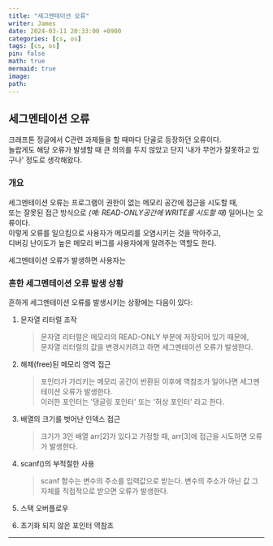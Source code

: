 ```yaml
---
title: "세그멘테이션 오류"
writer: James
date: 2024-03-11 20:33:00 +0900
categories: [cs, os]
tags: [cs, os]
pin: false
math: true
mermaid: true
image:
path:
---
```


## 세그멘테이션 오류

크래프톤 정글에서 C관련 과제들을 할 때마다 단골로 등장하던 오류이다.  
놀랍게도 해당 오류가 발생할 때 큰 의의를 두지 않았고 단지 '내가 무언가 잘못하고 있구나' 정도로 생각해왔다.

### 개요

세그멘테이션 오류는 프로그램이 권한이 없는 메모리 공간에 접근을 시도할 때,  
또는 잘못된 접근 방식으로 <i>(예: READ-ONLY공간에 WRITE를 시도할 때)</i> 일어나는 오류이다.  
이렇게 오류를 일으킴으로 사용자가 메모리를 오염시키는 것을 막아주고,  
디버깅 난이도가 높은 메모리 버그를 사용자에게 알려주는 역할도 한다.

세그멘테이션 오류가 발생하면 사용자는

### 흔한 세그멘테이션 오류 발생 상황

흔하게 세그멘테이션 오류를 발생시키는 상황에는 다음이 있다:

1. 문자열 리터럴 조작

   > 문자열 리터럴은 메모리의 READ-ONLY 부분에 저장되어 있기 때문에,  
   > 문자열 리터럴의 값을 변경시키려고 하면 세그멘테이션 오류가 발생한다.

2. 해제(free)된 메모리 영역 접근

   > 포인터가 가리키는 메모리 공간이 반환된 이후에 역참조가 일어나면 세그멘테이션 오류가 발생한다.  
   > 이러한 포인터는 '댕글링 포인터' 또는 '허상 포인터' 라고 한다.

3. 배열의 크기를 벗어난 인덱스 접근

   > 크기가 3인 배열 arr[2]가 있다고 가정할 때, arr[3]에 접근을 시도하면 오류가 발생한다.

4. scanf()의 부적절한 사용

   > scanf 함수는 변수의 주소를 입력값으로 받는다.
   > 변수의 주소가 아닌 값 그 자체를 직접적으로 받으면 오류가 발생한다.

5. 스택 오버플로우

   >

6. 초기화 되지 않은 포인터 역참조
   >

<hr>
